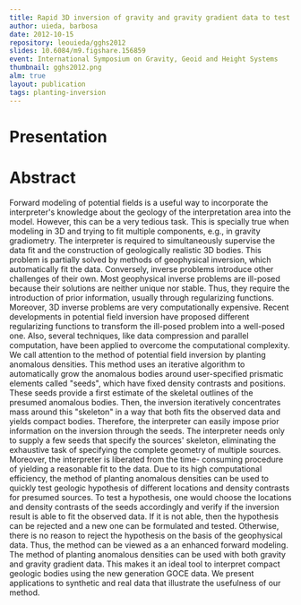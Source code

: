 ```yaml
---
title: Rapid 3D inversion of gravity and gravity gradient data to test geologic hypotheses
author: uieda, barbosa
date: 2012-10-15
repository: leouieda/gghs2012
slides: 10.6084/m9.figshare.156859
event: International Symposium on Gravity, Geoid and Height Systems
thumbnail: gghs2012.png
alm: true
layout: publication
tags: planting-inversion
---
```


# Presentation

<script async class="speakerdeck-embed"
data-id="e13e025b29be431aabdd9cdb3c91c840" data-ratio="1.33159947984395"
src="//speakerdeck.com/assets/embed.js"></script>

# Abstract

Forward modeling of potential fields is a useful way to incorporate the
interpreter's knowledge about the geology of the interpretation area into the
model. However, this can be a very tedious task. This is specially true when
modeling in 3D and trying to fit multiple components, e.g., in gravity
gradiometry. The interpreter is required to simultaneously supervise the data
fit and the construction of geologically realistic 3D bodies. This problem is
partially solved by methods of geophysical inversion, which automatically fit
the data. Conversely, inverse problems introduce other challenges of their own.
Most geophysical inverse problems are ill-posed because their solutions are
neither unique nor stable. Thus, they require the introduction of prior
information, usually through regularizing functions. Moreover, 3D inverse
problems are very computationally expensive. Recent developments in potential
field inversion have proposed different regularizing functions to transform the
ill-posed problem into a well-posed one. Also, several techniques, like data
compression and parallel computation, have been applied to overcome the
computational complexity. We call attention to the method of potential field
inversion by planting anomalous densities. This method uses an iterative
algorithm to automatically grow the anomalous bodies around user-specified
prismatic elements called "seeds", which have fixed density contrasts and
positions. These seeds provide a first estimate of the skeletal outlines of the
presumed anomalous bodies. Then, the inversion iteratively concentrates mass
around this "skeleton" in a way that both fits the observed data and yields
compact bodies. Therefore, the interpreter can easily impose prior information
on the inversion through the seeds. The interpreter needs only to supply a few
seeds that specify the sources' skeleton, eliminating the exhaustive task of
specifying the complete geometry of multiple sources. Moreover, the interpreter
is liberated from the time- consuming procedure of yielding a reasonable fit to
the data. Due to its high computational efficiency, the method of planting
anomalous densities can be used to quickly test geologic hypothesis of
different locations and density contrasts for presumed sources. To test a
hypothesis, one would choose the locations and density contrasts of the seeds
accordingly and verify if the inversion result is able to fit the observed
data. If it is not able, then the hypothesis can be rejected and a new one can
be formulated and tested. Otherwise, there is no reason to reject the
hypothesis on the basis of the geophysical data. Thus, the method can be viewed
as a an enhanced forward modeling. The method of planting anomalous densities
can be used with both gravity and gravity gradient data. This makes it an ideal
tool to interpret compact geologic bodies using the new generation GOCE data.
We present applications to synthetic and real data that illustrate the
usefulness of our method.
